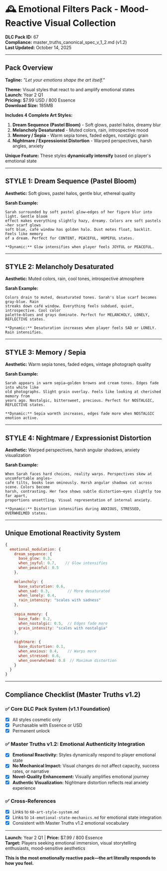 # 🕰 Emotional Filters Pack - Mood-Reactive Visual Collection

**DLC Pack ID:** 67  
**Compliance:** master_truths_canonical_spec_v_1_2.md (v1.2)  
**Last Updated:** October 14, 2025

---

## Pack Overview

**Tagline:** *"Let your emotions shape the art itself."*

**Theme:** Visual styles that react to and amplify emotional states  
**Launch:** Year 2 Q1  
**Pricing:** $7.99 USD / 800 Essence  
**Download Size:** 185MB

**Includes 4 Complete Art Styles:**
1. **Dream Sequence (Pastel Bloom)** - Soft glows, pastel halos, dreamy blur
2. **Melancholy Desaturated** - Muted colors, rain, introspective mood
3. **Memory / Sepia** - Warm sepia tones, faded edges, nostalgic grain
4. **Nightmare / Expressionist Distortion** - Warped perspectives, harsh angles, anxiety

**Unique Feature:** These styles **dynamically intensify** based on player's emotional state

---

## STYLE 1: Dream Sequence (Pastel Bloom)

**Aesthetic:** Soft glows, pastel halos, gentle blur, ethereal quality

**Sarah Example:**
```
Sarah surrounded by soft pastel glow—edges of her figure blur into light. Gentle bloom 
effect makes everything slightly hazy, dreamy. Colors are soft pastels—her scarf glows 
soft blue, café window has golden halo. Dust motes float, backlit. Feels like memory 
of a dream. Perfect for CONTENT, PEACEFUL, HOPEFUL states.

**Dynamic:** Glow intensifies when player feels JOYFUL or PEACEFUL.
```

---

## STYLE 2: Melancholy Desaturated

**Aesthetic:** Muted colors, rain, cool tones, introspective atmosphere

**Sarah Example:**
```
Colors drain to muted, desaturated tones. Sarah's blue scarf becomes gray-blue. Rain 
streaks down café window. Everything feels subdued, quiet, introspective. Cool color 
palette—blues and grays dominate. Perfect for MELANCHOLY, LONELY, REFLECTIVE states.

**Dynamic:** Desaturation increases when player feels SAD or LONELY. Rain intensifies.
```

---

## STYLE 3: Memory / Sepia

**Aesthetic:** Warm sepia tones, faded edges, vintage photograph quality

**Sarah Example:**
```
Sarah appears in warm sepia—golden browns and cream tones. Edges fade into white like 
old photographs. Slight grain overlay. Feels like looking at cherished memory from 
years ago. Nostalgic, bittersweet, precious. Perfect for NOSTALGIC, REFLECTIVE states.

**Dynamic:** Sepia warmth increases, edges fade more when NOSTALGIC emotion active.
```

---

## STYLE 4: Nightmare / Expressionist Distortion

**Aesthetic:** Warped perspectives, harsh angular shadows, anxiety visualization

**Sarah Example:**
```
When Sarah faces hard choices, reality warps. Perspectives skew at uncomfortable angles—
café tilts, books lean ominously. Harsh angular shadows cut across scene. Colors become 
harsh, contrasting. Her face shows subtle distortion—eyes slightly too far apart, 
proportions unsettling. Visual representation of internal anxiety.

**Dynamic:** Distortion intensifies during ANXIOUS, STRESSED, OVERWHELMED states.
```

---

## Unique Emotional Reactivity System

```javascript
{
  emotional_modulation: {
    dream_sequence: {
      base_glow: 0.3,
      when_joyful: 0.7,    // Glow intensifies
      when_peaceful: 0.5
    },
    
    melancholy: {
      base_saturation: 0.6,
      when_sad: 0.3,        // More desaturated
      when_lonely: 0.4,
      rain_intensity: "scales with sadness"
    },
    
    sepia_memory: {
      base_fade: 0.2,
      when_nostalgic: 0.5,  // Edges fade more
      grain_intensity: "scales with nostalgia"
    },
    
    nightmare: {
      base_distortion: 0.1,
      when_anxious: 0.4,    // Warps more
      when_stressed: 0.6,
      when_overwhelmed: 0.8  // Maximum distortion
    }
  }
}
```

---

## Compliance Checklist (Master Truths v1.2)

### ✅ Core DLC Pack System (v1.1 Foundation)
- [x] All styles cosmetic only
- [x] Purchasable with Essence or USD
- [x] Permanent unlock

### ✅ Master Truths v1.2: Emotional Authenticity Integration
- [x] **Emotional Reactivity:** Styles dynamically respond to player emotional state
- [x] **No Mechanical Impact:** Visual changes do not affect capacity, success rates, or narrative
- [x] **Novel-Quality Enhancement:** Visually amplifies emotional journey
- [x] **Authentic Visualization:** Nightmare distortion reflects real anxiety experience

### ✅ Cross-References
- [x] Links to `60-art-style-system.md`
- [x] Links to `14-emotional-state-mechanics.md` for emotional state integration
- [x] Consistent with Master Truths v1.2 emotional vocabulary

---

**Launch:** Year 2 Q1 | **Price:** $7.99 / 800 Essence  
**Target:** Players seeking emotional immersion, visual storytelling enthusiasts, mood-sensitive aesthetics

**This is the most emotionally reactive pack—the art literally responds to how you feel.**

